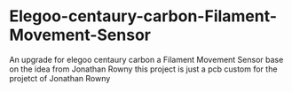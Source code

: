 # Elegoo-centaury-carbon-Filament-Movement-Sensor
An upgrade for elegoo centaury carbon a Filament Movement Sensor  base on the idea  from  Jonathan Rowny this project is just a pcb custom for the projetct of  Jonathan Rowny
